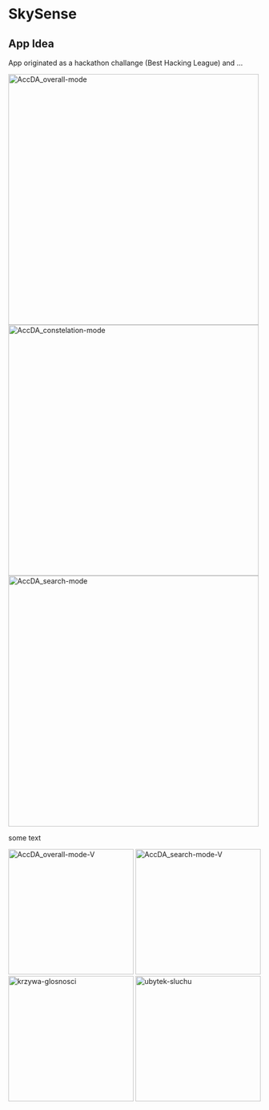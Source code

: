 #  SkySense

## App Idea

App originated as a hackathon challange (Best Hacking League) and ...


<img width="500" alt="AccDA_overall-mode" src="https://github.com/user-attachments/assets/88db4f2f-0c16-4d40-9834-407bc9432e77">

<img width="500" alt="AccDA_constelation-mode" src="https://github.com/user-attachments/assets/046e37e0-000a-41d7-93bc-5f8393b94855">

<img width="500" alt="AccDA_search-mode" src="https://github.com/user-attachments/assets/750481e0-e1b2-4a84-b0e6-e9e0cebbd046">

some text

<img width="250" alt="AccDA_overall-mode-V" src="https://github.com/user-attachments/assets/3743d5bb-167e-4116-a5c8-ced93fa85c6a">

<img width="250" alt="AccDA_search-mode-V" src="https://github.com/user-attachments/assets/46f86d01-601b-4dc0-8107-d326aaf4e105">

<img width="250" alt="krzywa-glosnosci" src="https://github.com/user-attachments/assets/3147c4d8-b013-4e09-a617-f9371b02b096">
<img width="250" alt="ubytek-sluchu" src="https://github.com/user-attachments/assets/0f976d1c-27a1-4ea7-a652-ee0d85d87dd7">
